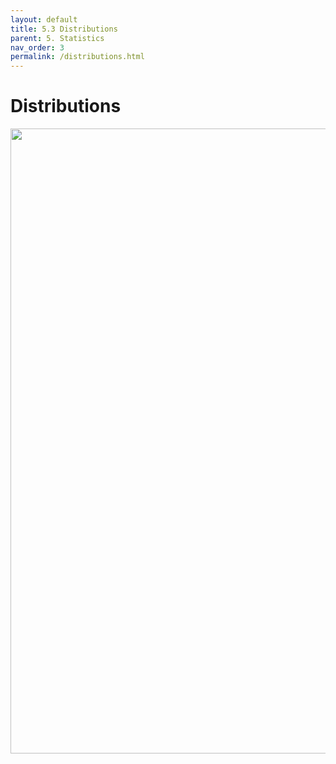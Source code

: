 ```yaml
---
layout: default
title: 5.3 Distributions
parent: 5. Statistics
nav_order: 3
permalink: /distributions.html
---
```


# Distributions
<div style="text-align: center;">
<img src="images/icons/under_construction.svg" alt="a" width="1500" height="1000" class="img-responsive">
</div>